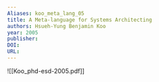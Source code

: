 ```yaml
---
Aliases: koo_meta_lang_05
title: A Meta-language for Systems Architecting
authors: Hsueh-Yung Benjamin Koo
year: 2005
publisher: 
DOI: 
URL: 
---
```


![[Koo_phd-esd-2005.pdf]]